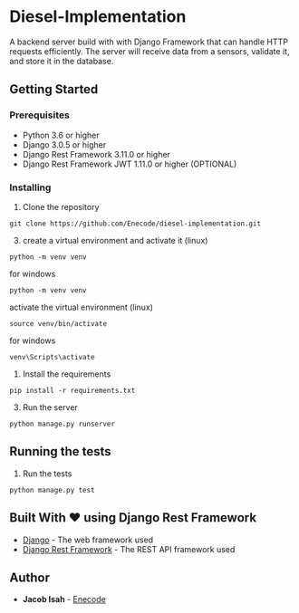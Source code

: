 # Diesel-Implementation

A backend server build with with Django Framework that can handle HTTP requests efficiently. The server will receive data from a sensors, validate it, and store it in the database.

## Getting Started

### Prerequisites

- Python 3.6 or higher
- Django 3.0.5 or higher
- Django Rest Framework 3.11.0 or higher
- Django Rest Framework JWT 1.11.0 or higher (OPTIONAL)

### Installing

1. Clone the repository

```
git clone https://github.com/Enecode/diesel-implementation.git
```
3. create a virtual environment and activate it (linux)

```
python -m venv venv
```
for windows
```
python -m venv venv
```

activate the virtual environment (linux)

```
source venv/bin/activate
```

for windows
```
venv\Scripts\activate
```

1. Install the requirements

```
pip install -r requirements.txt
```

3. Run the server

```
python manage.py runserver
```

## Running the tests

1. Run the tests

```
python manage.py test
```

## Built With ❤️ using Django Rest Framework

- [Django](https://www.djangoproject.com/) - The web framework used
- [Django Rest Framework](https://www.django-rest-framework.org/) - The REST API framework used

## Author

- **Jacob Isah** - [Enecode](https://github.com/Enecode/)

